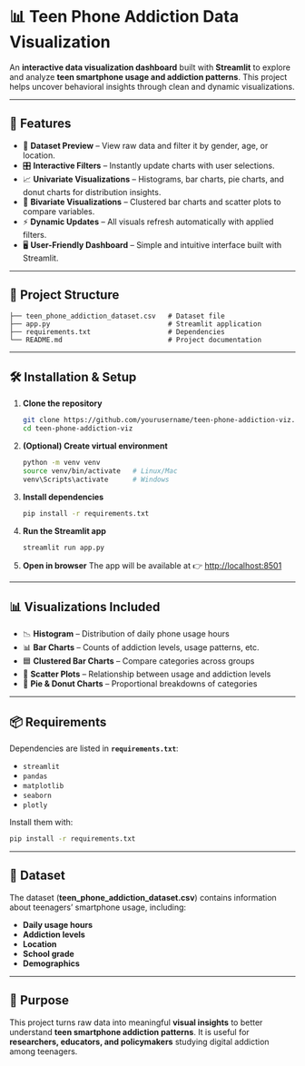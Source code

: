 # 📊 Teen Phone Addiction Data Visualization

An **interactive data visualization dashboard** built with **Streamlit** to explore and analyze **teen smartphone usage and addiction patterns**. This project helps uncover behavioral insights through clean and dynamic visualizations.

---

## 🚀 Features

* 📂 **Dataset Preview** – View raw data and filter it by gender, age, or location.
* 🎛️ **Interactive Filters** – Instantly update charts with user selections.
* 📈 **Univariate Visualizations** – Histograms, bar charts, pie charts, and donut charts for distribution insights.
* 🔗 **Bivariate Visualizations** – Clustered bar charts and scatter plots to compare variables.
* ⚡ **Dynamic Updates** – All visuals refresh automatically with applied filters.
* 🖥️ **User-Friendly Dashboard** – Simple and intuitive interface built with Streamlit.

---

## 📂 Project Structure

```
├── teen_phone_addiction_dataset.csv   # Dataset file
├── app.py                             # Streamlit application
├── requirements.txt                   # Dependencies
└── README.md                          # Project documentation
```

---

## 🛠️ Installation & Setup

1. **Clone the repository**

   ```bash
   git clone https://github.com/yourusername/teen-phone-addiction-viz.git
   cd teen-phone-addiction-viz
   ```

2. **(Optional) Create virtual environment**

   ```bash
   python -m venv venv
   source venv/bin/activate   # Linux/Mac
   venv\Scripts\activate      # Windows
   ```

3. **Install dependencies**

   ```bash
   pip install -r requirements.txt
   ```

4. **Run the Streamlit app**

   ```bash
   streamlit run app.py
   ```

5. **Open in browser**
   The app will be available at 👉 [http://localhost:8501](http://localhost:8501)

---

## 📊 Visualizations Included

* 📉 **Histogram** – Distribution of daily phone usage hours
* 📊 **Bar Charts** – Counts of addiction levels, usage patterns, etc.
* 🟦 **Clustered Bar Charts** – Compare categories across groups
* 🔵 **Scatter Plots** – Relationship between usage and addiction levels
* 🍩 **Pie & Donut Charts** – Proportional breakdowns of categories

---

## 📦 Requirements

Dependencies are listed in **`requirements.txt`**:

* `streamlit`
* `pandas`
* `matplotlib`
* `seaborn`
* `plotly`

Install them with:

```bash
pip install -r requirements.txt
```

---

## 📖 Dataset

The dataset (**teen\_phone\_addiction\_dataset.csv**) contains information about teenagers’ smartphone usage, including:

* **Daily usage hours**
* **Addiction levels**
* **Location**
* **School grade**
* **Demographics**

---

## 🎯 Purpose

This project turns raw data into meaningful **visual insights** to better understand **teen smartphone addiction patterns**. It is useful for **researchers, educators, and policymakers** studying digital addiction among teenagers.



